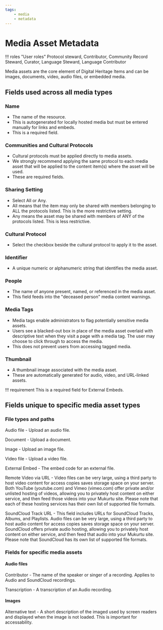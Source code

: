 ```yaml
---
tags:
    - media
    - metadata
---
```

# Media Asset Metadata

!!! roles "User roles"
    Protocol steward, Contributor, Community Record Steward, Curator, Language Steward, Language Contributor

Media assets are the core element of Digital Heritage Items and can be images, documents, video, audio files, or embedded media. 

## Fields used across all media types 

### Name 

- The name of the resource. 
- This is autogenerated for locally hosted media but must be entered manually for links and embeds. 
- This is a required field. 

### Communities and Cultural Protocols 

- Cultural protocols must be applied directly to media assets. 
- We strongly recommend applying the same protocol to each media asset that will be applied to the content item(s) where the asset will be used. 
- These are required fields.  

### Sharing Setting 

- Select All or Any. 
- All means that the item may only be shared with members belonging to ALL the protocols listed. This is the more restrictive setting. 
- Any means the asset may be shared with members of ANY of the protocols listed. This is less restrictive.  

### Cultural Protocol 

- Select the checkbox beside the cultural protocol to apply it to the asset. 

### Identifier

- A unique numeric or alphanumeric string that identifies the media asset. 

### People 

- The name of anyone present, named, or referenced in the media asset. 
- This field feeds into the "deceased person" media content warnings. 

### Media Tags 

- Media tags enable administrators to flag potentially sensitive media assets. 
- Users see a blacked-out box in place of the media asset overlaid with descriptive text when they visit a page with a media tag. The user may choose to click through to access the media. 
- This does not prevent users from accessing tagged media. 

### Thumbnail 

- A thumbnail image associated with the media asset. 
- These are automatically generated for audio, video, and URL-linked assets. 

!!! requirement 
    This is a required field for External Embeds.

## Fields unique to specific media asset types

### File types and paths 

Audio file - Upload an audio file.

Document - Upload a document.

Image - Upload an image file.

Video file - Upload a video file.

External Embed - The embed code for an external file.

Remote Video via URL - Video files can be very large, using a third party to host video content for access copies saves storage space on your server. Both YouTube (youtube.com) and Vimeo (vimeo.com) offer private and/or unlisted hosting of videos, allowing you to privately host content on either service, and then feed those videos into your Mukurtu site. Please note that each of these hosting services has their own list of supported file formats.

SoundCloud Track URL - This field includes URLs for SoundCloud Tracks, Albums, and Playlists. Audio files can be very large, using a third party to host audio content for access copies saves storage space on your server. SoundCloud offers private audio hosting, allowing you to privately host content on either service, and then feed that audio into your Mukurtu site. Please note that SoundCloud has its own list of supported file formats.

### Fields for specific media assets

#### Audio files

Contributor - The name of the speaker or singer of a recording. Applies to Audio and SoundCloud recordings.

Transcription - A transcription of an Audio recording.

#### Images

Alternative text - A short description of the imaged used by screen readers and displayed when the image is not loaded. This is important for accessability. 